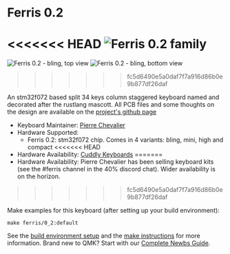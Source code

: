 # Ferris 0.2

<<<<<<< HEAD
![Ferris 0.2 family](https://i.imgur.com/SDVOlyZ.jpg)
=======
![Ferris 0.2 - bling, top view](https://i.imgur.com/LwKlmnzh.jpg)
![Ferris 0.2 - bling, bottom view](https://i.imgur.com/qGnYGVOh.jpg)
>>>>>>> fc5d6490e5a0daf7f7a916d86b0e9b877df26daf

An stm32f072 based split 34 keys column staggered keyboard named and decorated after the rustlang mascott. All PCB files and some thoughts on the design are available on the [project's github page](https://github.com/pierrechevalier83/ferris)

* Keyboard Maintainer: [Pierre Chevalier](https://github.com/pierrechevalier83)
* Hardware Supported:
	* Ferris 0.2: stm32f072 chip. Comes in 4 variants: bling, mini, high and compact
<<<<<<< HEAD
* Hardware Availability: [Cuddly Keyboards](https://cuddlykeyboards.com)
=======
* Hardware Availability: Pierre Chevalier has been selling keyboard kits (see the #ferris channel in the 40% discord chat). Wider availability is on the horizon.
>>>>>>> fc5d6490e5a0daf7f7a916d86b0e9b877df26daf

Make examples for this keyboard (after setting up your build environment):

    make ferris/0_2:default

See the [build environment setup](https://docs.qmk.fm/#/getting_started_build_tools) and the [make instructions](https://docs.qmk.fm/#/getting_started_make_guide) for more information. Brand new to QMK? Start with our [Complete Newbs Guide](https://docs.qmk.fm/#/newbs).
